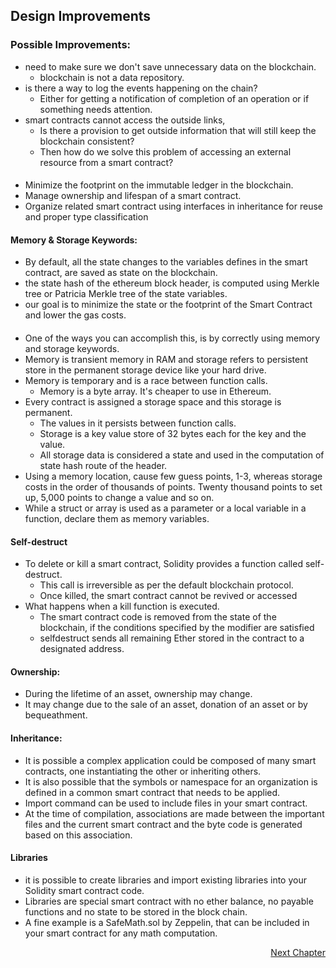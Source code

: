 ## Design Improvements

### Possible Improvements:
- need to make sure we don't save unnecessary data on the blockchain. 
	- blockchain is not a data repository. 
- is there a way to log the events happening on the chain? 
	- Either for getting a notification of completion of an operation or if something needs attention. 
- smart contracts cannot access the outside links, 
	- Is there a provision to get outside information that will still keep the blockchain consistent? 
	- Then how do we solve this problem of accessing an external resource from a smart contract? 


####
- Minimize the footprint on the immutable ledger in the blockchain. 
- Manage ownership and lifespan of a smart contract. 
- Organize related smart contract using interfaces in inheritance for reuse and proper type classification


#### Memory & Storage Keywords:
- By default, all the state changes to the variables defines in the smart contract, are saved as state on the blockchain. 
- the state hash of the ethereum block header, is computed using Merkle tree or Patricia Merkle tree of the state variables. 
- our goal is to minimize the state or the footprint of the Smart Contract and lower the gas costs.

####
- One of the ways you can accomplish this, is by correctly using memory and storage keywords. 
- Memory is transient memory in RAM and storage refers to persistent store in the permanent storage device like your hard drive. 
- Memory is temporary and is a race between function calls. 
	- Memory is a byte array. It's cheaper to use in Ethereum. 
- Every contract is assigned a storage space and this storage is permanent. 
	- The values in it persists between function calls. 
	- Storage is a key value store of 32 bytes each for the key and the value. 
	- All storage data is considered a state and used in the computation of state hash route of the header. 
- Using a memory location, cause few guess points, 1-3, whereas storage costs in the order of thousands of points.  Twenty thousand points to set up, 5,000 points to change a value and so on.
- While a struct or array is used as a parameter or a local variable in a function,  declare them as memory variables.

#### Self-destruct
- To delete or kill a smart contract, Solidity provides a function called self-destruct. 
	- This call is irreversible as per the default blockchain protocol. 
	- Once killed, the smart contract cannot be revived or accessed
- What happens when a kill function is executed. 
	- The smart contract code is removed from the state of the blockchain, if the conditions specified by the modifier are satisfied
	- selfdestruct sends all remaining Ether stored in the contract to a designated address.
	
#### Ownership:
- During the lifetime of an asset, ownership may change. 
- It may change due to the sale of an asset, donation of an asset or by bequeathment. 


#### Inheritance:
- It is possible a complex application could be composed of many smart contracts, one instantiating the other or inheriting others. 
- It is also possible that the symbols or namespace for an organization is defined in a common smart contract that needs to be applied. 
- Import command can be used to include files in your smart contract. 
- At the time of compilation, associations are made between the important files and the current smart contract and the byte code is generated based on this association. 


#### Libraries
- it is possible to create libraries and import existing libraries into your Solidity smart contract code. 
- Libraries are special smart contract with no ether balance, no payable functions and no state to be stored in the block chain. 
- A fine example is a SafeMath.sol by Zeppelin, that can be included in your smart contract for any math computation.

<p align="right">
   <a href="./3.3.2 Event Handling.md">Next Chapter</a>
</p>
